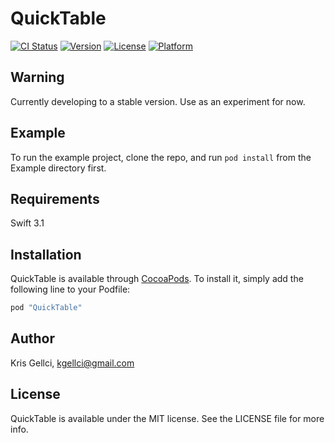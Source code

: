 # QuickTable

[![CI Status](http://img.shields.io/travis/kgellci/QuickTable.svg?style=flat)](https://travis-ci.org/kgellci/QuickTable)
[![Version](https://img.shields.io/cocoapods/v/QuickTable.svg?style=flat)](http://cocoapods.org/pods/QuickTable)
[![License](https://img.shields.io/cocoapods/l/QuickTable.svg?style=flat)](http://cocoapods.org/pods/QuickTable)
[![Platform](https://img.shields.io/cocoapods/p/QuickTable.svg?style=flat)](http://cocoapods.org/pods/QuickTable)

## Warning

Currently developing to a stable version. Use as an experiment for now.

## Example

To run the example project, clone the repo, and run `pod install` from the Example directory first.

## Requirements

Swift 3.1

## Installation

QuickTable is available through [CocoaPods](http://cocoapods.org). To install
it, simply add the following line to your Podfile:

```ruby
pod "QuickTable"
```

## Author

Kris Gellci, kgellci@gmail.com

## License

QuickTable is available under the MIT license. See the LICENSE file for more info.
